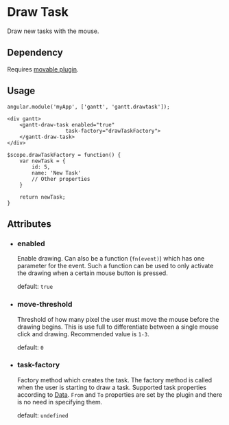 # Draw Task

Draw new tasks with the mouse.

## Dependency

Requires [movable plugin](movable.md).

## Usage

    angular.module('myApp', ['gantt', 'gantt.drawtask']);

<!-- -->

    <div gantt>
        <gantt-draw-task enabled="true"
                       task-factory="drawTaskFactory">
        </gantt-draw-task>
    </div>
 
<!-- -->
   
    $scope.drawTaskFactory = function() {
        var newTask = {
            id: 5,
            name: 'New Task'
            // Other properties
        }
       
        return newTask;
    }

## Attributes

- ### enabled

    Enable drawing. Can also be a function (`fn(event)`) which has one parameter for the event. Such a function can be used to only activate the drawing when a certain mouse button is pressed.
    
    default: `true`
    
- ### move-threshold

    Threshold of how many pixel the user must move the mouse before the drawing begins. This is use full to differentiate between a single mouse click and drawing. Recommended value is `1-3`.

    default: `0`

- ### task-factory

    Factory method which creates the task. The factory method is called when the user is starting to draw a task. Supported task properties according to [Data](../configuration/data.md). `From` and `To` properties are set by the plugin and there is no need in specifying them.
    
    default: `undefined`
